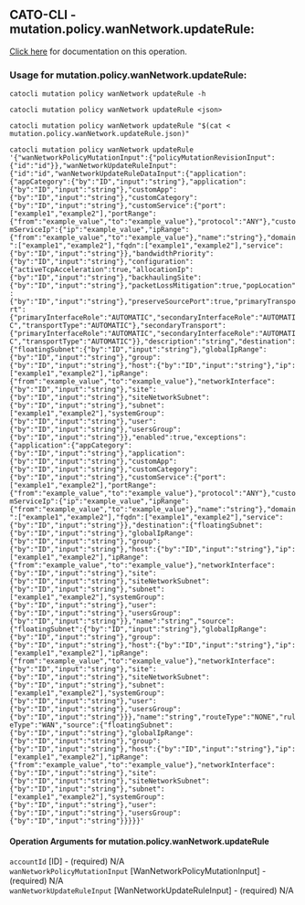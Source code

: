 
## CATO-CLI - mutation.policy.wanNetwork.updateRule:
[Click here](https://api.catonetworks.com/documentation/#mutation-mutation.policy.wanNetwork.updateRule) for documentation on this operation.

### Usage for mutation.policy.wanNetwork.updateRule:

`catocli mutation policy wanNetwork updateRule -h`

`catocli mutation policy wanNetwork updateRule <json>`

`catocli mutation policy wanNetwork updateRule "$(cat < mutation.policy.wanNetwork.updateRule.json)"`

`catocli mutation policy wanNetwork updateRule '{"wanNetworkPolicyMutationInput":{"policyMutationRevisionInput":{"id":"id"}},"wanNetworkUpdateRuleInput":{"id":"id","wanNetworkUpdateRuleDataInput":{"application":{"appCategory":{"by":"ID","input":"string"},"application":{"by":"ID","input":"string"},"customApp":{"by":"ID","input":"string"},"customCategory":{"by":"ID","input":"string"},"customService":{"port":["example1","example2"],"portRange":{"from":"example_value","to":"example_value"},"protocol":"ANY"},"customServiceIp":{"ip":"example_value","ipRange":{"from":"example_value","to":"example_value"},"name":"string"},"domain":["example1","example2"],"fqdn":["example1","example2"],"service":{"by":"ID","input":"string"}},"bandwidthPriority":{"by":"ID","input":"string"},"configuration":{"activeTcpAcceleration":true,"allocationIp":{"by":"ID","input":"string"},"backhaulingSite":{"by":"ID","input":"string"},"packetLossMitigation":true,"popLocation":{"by":"ID","input":"string"},"preserveSourcePort":true,"primaryTransport":{"primaryInterfaceRole":"AUTOMATIC","secondaryInterfaceRole":"AUTOMATIC","transportType":"AUTOMATIC"},"secondaryTransport":{"primaryInterfaceRole":"AUTOMATIC","secondaryInterfaceRole":"AUTOMATIC","transportType":"AUTOMATIC"}},"description":"string","destination":{"floatingSubnet":{"by":"ID","input":"string"},"globalIpRange":{"by":"ID","input":"string"},"group":{"by":"ID","input":"string"},"host":{"by":"ID","input":"string"},"ip":["example1","example2"],"ipRange":{"from":"example_value","to":"example_value"},"networkInterface":{"by":"ID","input":"string"},"site":{"by":"ID","input":"string"},"siteNetworkSubnet":{"by":"ID","input":"string"},"subnet":["example1","example2"],"systemGroup":{"by":"ID","input":"string"},"user":{"by":"ID","input":"string"},"usersGroup":{"by":"ID","input":"string"}},"enabled":true,"exceptions":{"application":{"appCategory":{"by":"ID","input":"string"},"application":{"by":"ID","input":"string"},"customApp":{"by":"ID","input":"string"},"customCategory":{"by":"ID","input":"string"},"customService":{"port":["example1","example2"],"portRange":{"from":"example_value","to":"example_value"},"protocol":"ANY"},"customServiceIp":{"ip":"example_value","ipRange":{"from":"example_value","to":"example_value"},"name":"string"},"domain":["example1","example2"],"fqdn":["example1","example2"],"service":{"by":"ID","input":"string"}},"destination":{"floatingSubnet":{"by":"ID","input":"string"},"globalIpRange":{"by":"ID","input":"string"},"group":{"by":"ID","input":"string"},"host":{"by":"ID","input":"string"},"ip":["example1","example2"],"ipRange":{"from":"example_value","to":"example_value"},"networkInterface":{"by":"ID","input":"string"},"site":{"by":"ID","input":"string"},"siteNetworkSubnet":{"by":"ID","input":"string"},"subnet":["example1","example2"],"systemGroup":{"by":"ID","input":"string"},"user":{"by":"ID","input":"string"},"usersGroup":{"by":"ID","input":"string"}},"name":"string","source":{"floatingSubnet":{"by":"ID","input":"string"},"globalIpRange":{"by":"ID","input":"string"},"group":{"by":"ID","input":"string"},"host":{"by":"ID","input":"string"},"ip":["example1","example2"],"ipRange":{"from":"example_value","to":"example_value"},"networkInterface":{"by":"ID","input":"string"},"site":{"by":"ID","input":"string"},"siteNetworkSubnet":{"by":"ID","input":"string"},"subnet":["example1","example2"],"systemGroup":{"by":"ID","input":"string"},"user":{"by":"ID","input":"string"},"usersGroup":{"by":"ID","input":"string"}}},"name":"string","routeType":"NONE","ruleType":"WAN","source":{"floatingSubnet":{"by":"ID","input":"string"},"globalIpRange":{"by":"ID","input":"string"},"group":{"by":"ID","input":"string"},"host":{"by":"ID","input":"string"},"ip":["example1","example2"],"ipRange":{"from":"example_value","to":"example_value"},"networkInterface":{"by":"ID","input":"string"},"site":{"by":"ID","input":"string"},"siteNetworkSubnet":{"by":"ID","input":"string"},"subnet":["example1","example2"],"systemGroup":{"by":"ID","input":"string"},"user":{"by":"ID","input":"string"},"usersGroup":{"by":"ID","input":"string"}}}}}'`


#### Operation Arguments for mutation.policy.wanNetwork.updateRule ####

`accountId` [ID] - (required) N/A    
`wanNetworkPolicyMutationInput` [WanNetworkPolicyMutationInput] - (required) N/A    
`wanNetworkUpdateRuleInput` [WanNetworkUpdateRuleInput] - (required) N/A    
